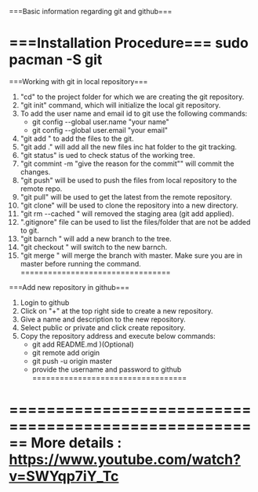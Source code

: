 ===Basic information regarding git and github===

===Installation Procedure===
sudo pacman -S git
============================

===Working with git in local repository===
1. "cd" to the project folder for which we are creating the git repository.
2. "git init" command, which will initialize the local git repository.
3. To add the user name and email id to git use the following commands:
    * git config --global user.name "your name"
    * git config --global user.email "your email"
4. "git add <file>" to add the files to the git.
5. "git add ." will add all the new files inc hat folder to the git tracking.
6. "git status" is ued to check status of the working tree.
7. "git commint -m "give the reason for the commit"" will commit the changes.
8. "git push" will be used to push the files from local repository to the remote repo.
9. "git pull" will be used to get the latest from the remote repository.
10. "git clone" will be used to clone the repository into a new directory.
11. "git rm --cached <file name>" will removed the staging area (git add applied).
12. ".gitignore" file can be used to list the files/folder that are not be added to git.
13. "git barnch <branch name>" will add a new branch to the tree.
14. "git checkout <barnch name>" will switch to the new barnch.
15. "git merge <branch name>" will merge the branch with master. Make sure you are in master before running the command.
=================================

===Add new repository in github===
1. Login to github
2. Click on "+" at the top right side to create a new repository.
3. Give a name and description to the new repository.
4. Select public or private and click create repository.
5. Copy the repository address and execute below commands:
	* git add README.md )(Optional)
	* git remote add origin <repository address>
	* git push -u origin master
	* provide the username and password to github
==================================

======================================================
More details : https://www.youtube.com/watch?v=SWYqp7iY_Tc
======================================================
